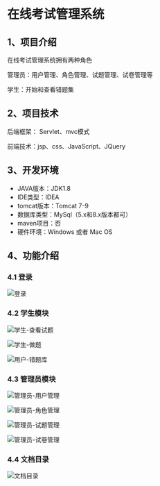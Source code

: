 # 在线考试管理系统


## 1、项目介绍

在线考试管理系统拥有两种角色

管理员：用户管理、角色管理、试题管理、试卷管理等

学生：开始和查看错题集


## 2、项目技术

后端框架： Servlet、mvc模式

前端技术：jsp、css、JavaScript、JQuery

## 3、开发环境

- JAVA版本：JDK1.8
- IDE类型：IDEA
- tomcat版本：Tomcat 7-9
- 数据库类型：MySql（5.x和8.x版本都可） 
- maven项目：否
- 硬件环境：Windows 或者 Mac OS


## 4、功能介绍

### 4.1 登录

![登录](https://project-images-1256969109.cos.ap-chongqing.myqcloud.com/Typora-Images/202208131828949.jpg)

### 4.2 学生模块

![学生-查看试题](https://project-images-1256969109.cos.ap-chongqing.myqcloud.com/Typora-Images/202208131828221.jpg)

![学生-做题](https://project-images-1256969109.cos.ap-chongqing.myqcloud.com/Typora-Images/202208131828244.jpg)

![用户-错题库](https://project-images-1256969109.cos.ap-chongqing.myqcloud.com/Typora-Images/202208131828390.jpg)

### 4.3 管理员模块

![管理员-用户管理](https://project-images-1256969109.cos.ap-chongqing.myqcloud.com/Typora-Images/202208131828719.jpg)

![管理员-角色管理](https://project-images-1256969109.cos.ap-chongqing.myqcloud.com/Typora-Images/202208131828730.jpg)

![管理员-试题管理](https://project-images-1256969109.cos.ap-chongqing.myqcloud.com/Typora-Images/202208131828258.jpg)

![管理员-试卷管理](https://project-images-1256969109.cos.ap-chongqing.myqcloud.com/Typora-Images/202208131828411.jpg)

### 4.4 文档目录

![文档目录](https://project-images-1256969109.cos.ap-chongqing.myqcloud.com/Typora-Images/202208131829750.jpg)

